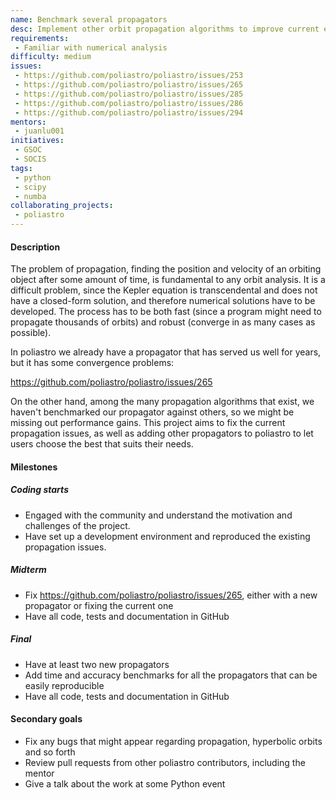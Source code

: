 ```yaml
---
name: Benchmark several propagators
desc: Implement other orbit propagation algorithms to improve current error rates and performance
requirements:
 - Familiar with numerical analysis
difficulty: medium
issues:
 - https://github.com/poliastro/poliastro/issues/253
 - https://github.com/poliastro/poliastro/issues/265
 - https://github.com/poliastro/poliastro/issues/285
 - https://github.com/poliastro/poliastro/issues/286
 - https://github.com/poliastro/poliastro/issues/294
mentors:
 - juanlu001
initiatives:
 - GSOC
 - SOCIS
tags:
 - python
 - scipy
 - numba
collaborating_projects:
 - poliastro
---
```


#### Description

The problem of propagation, finding the position and velocity of an orbiting
object after some amount of time, is fundamental to any orbit analysis.
It is a difficult problem, since the Kepler equation is transcendental and
does not have a closed-form solution, and therefore numerical solutions
have to be developed. The process has to be both fast (since a program
might need to propagate thousands of orbits) and robust (converge in as
many cases as possible).

In poliastro we already have a propagator that has served us well for years,
but it has some convergence problems:

https://github.com/poliastro/poliastro/issues/265

On the other hand, among the many propagation algorithms that exist,
we haven't benchmarked our propagator against others, so we might be missing
out performance gains. This project aims to fix the current propagation
issues, as well as adding other propagators to poliastro to let users
choose the best that suits their needs.

#### Milestones

##### Coding starts

* Engaged with the community and understand the motivation and challenges of
  the project.
* Have set up a development environment and reproduced the existing propagation
  issues.

##### Midterm

* Fix https://github.com/poliastro/poliastro/issues/265, either with a new
  propagator or fixing the current one
* Have all code, tests and documentation in GitHub

##### Final

* Have at least two new propagators
* Add time and accuracy benchmarks for all the propagators that can be easily
  reproducible
* Have all code, tests and documentation in GitHub

#### Secondary goals

* Fix any bugs that might appear regarding propagation, hyperbolic orbits and so forth
* Review pull requests from other poliastro contributors, including the mentor
* Give a talk about the work at some Python event
